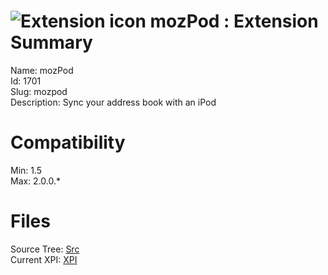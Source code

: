 # ![Extension icon](https://addons.thunderbird.net/user-media/addon_icons/1/1701-64.png?modified=1275583132) mozPod : Extension Summary

Name: mozPod  
Id: 1701  
Slug: mozpod  
Description: Sync your address book with an iPod
  

# Compatibility
Min: 1.5  
Max: 2.0.0.*  

# Files

Source Tree: [Src](C:/Dev/Thunderbird/ThunderKdB/xall/xOther/1701-mozpod/src)  
Current XPI: [XPI](C:/Dev/Thunderbird/ThunderKdB/xall/xOther/1701-mozpod/xpi)  



